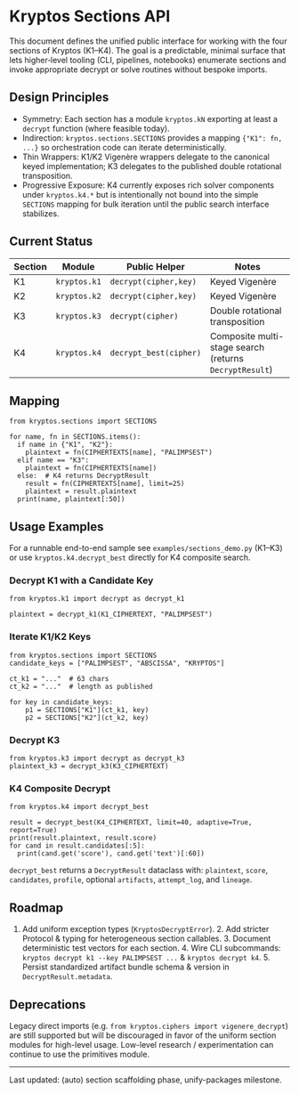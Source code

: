 # Kryptos Sections API

This document defines the unified public interface for working with the four sections of Kryptos
(K1–K4). The goal is a predictable, minimal surface that lets higher‑level tooling (CLI, pipelines,
notebooks) enumerate sections and invoke appropriate decrypt or solve routines without bespoke
imports.

## Design Principles

* Symmetry: Each section has a module `kryptos.kN` exporting at least a
`decrypt` function (where feasible today).
* Indirection: `kryptos.sections.SECTIONS` provides a mapping `{"K1": fn, ...}`
so orchestration code can iterate deterministically.
* Thin Wrappers: K1/K2 Vigenère wrappers delegate to the canonical keyed
implementation; K3 delegates to the published double rotational transposition.
* Progressive Exposure: K4 currently exposes rich solver components under
`kryptos.k4.*` but is intentionally not bound into the simple `SECTIONS` mapping for bulk iteration
until the public search interface stabilizes.

## Current Status

| Section | Module          | Public Helper         | Notes |
|---------|-----------------|-----------------------|-------|
| K1      | `kryptos.k1`    | `decrypt(cipher,key)` | Keyed Vigenère |
| K2      | `kryptos.k2`    | `decrypt(cipher,key)` | Keyed Vigenère |
| K3      | `kryptos.k3`    | `decrypt(cipher)`     | Double rotational transposition |
| K4      | `kryptos.k4`    | `decrypt_best(cipher)`| Composite multi-stage search (returns `DecryptResult`) |

## Mapping

```
from kryptos.sections import SECTIONS

for name, fn in SECTIONS.items():
  if name in {"K1", "K2"}:
    plaintext = fn(CIPHERTEXTS[name], "PALIMPSEST")
  elif name == "K3":
    plaintext = fn(CIPHERTEXTS[name])
  else:  # K4 returns DecryptResult
    result = fn(CIPHERTEXTS[name], limit=25)
    plaintext = result.plaintext
  print(name, plaintext[:50])
```

## Usage Examples

For a runnable end-to-end sample see `examples/sections_demo.py` (K1–K3) or use
`kryptos.k4.decrypt_best` directly for K4 composite search.

### Decrypt K1 with a Candidate Key

```
from kryptos.k1 import decrypt as decrypt_k1

plaintext = decrypt_k1(K1_CIPHERTEXT, "PALIMPSEST")
```

### Iterate K1/K2 Keys

```
from kryptos.sections import SECTIONS
candidate_keys = ["PALIMPSEST", "ABSCISSA", "KRYPTOS"]

ct_k1 = "..."  # 63 chars
ct_k2 = "..."  # length as published

for key in candidate_keys:
    p1 = SECTIONS["K1"](ct_k1, key)
    p2 = SECTIONS["K2"](ct_k2, key)
```

### Decrypt K3

```
from kryptos.k3 import decrypt as decrypt_k3
plaintext_k3 = decrypt_k3(K3_CIPHERTEXT)
```

### K4 Composite Decrypt

```
from kryptos.k4 import decrypt_best

result = decrypt_best(K4_CIPHERTEXT, limit=40, adaptive=True, report=True)
print(result.plaintext, result.score)
for cand in result.candidates[:5]:
  print(cand.get('score'), cand.get('text')[:60])
```

`decrypt_best` returns a `DecryptResult` dataclass with: `plaintext`, `score`, `candidates`,
`profile`, optional `artifacts`, `attempt_log`, and `lineage`.

## Roadmap

1. Add uniform exception types (`KryptosDecryptError`). 2. Add stricter Protocol & typing for
heterogeneous section callables. 3. Document deterministic test vectors for each section. 4. Wire
CLI subcommands: `kryptos decrypt k1 --key PALIMPSEST ...` & `kryptos decrypt k4`. 5. Persist
standardized artifact bundle schema & version in `DecryptResult.metadata`.

## Deprecations

Legacy direct imports (e.g. `from kryptos.ciphers import vigenere_decrypt`) are still supported but
will be discouraged in favor of the uniform section modules for high-level usage. Low-level research
/ experimentation can continue to use the primitives module.

---

Last updated: (auto) section scaffolding phase, unify-packages milestone.

